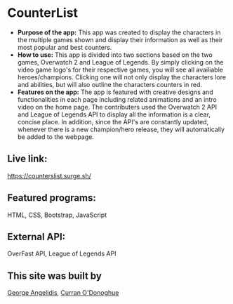 # CounterList
* **Purpose of the app:** 
   This app was created to display the characters in the multiple games shown and display their information as well as their most popular and best counters.
* **How to use:**
   This app is divided into two sections based on the two games, Overwatch 2 and League of Legends. By simply clicking on the video game logo's for their respective games, you will see all availiable heroes/champions. Clicking one will not only display the characters lore and abilities, but will also outline the characters counters in red.
* **Features on the app:**
   The app is featured with creative designs and functionalities in each page including related animations and an intro video on the home page. The contributers used the Overwatch 2 API and League of Legends API to display all the information is a clear, concise place. In addition, since the API's are constantly updated, whenever there is a new champion/hero release, they will automatically be added to the webpage.
   
 ## Live link: 
https://counterslist.surge.sh/

## Featured programs: 
HTML, CSS, Bootstrap, JavaScript

## External API:
OverFast API, League of Legends API

## This site was built by
[George Angelidis](https://github.com/Gazmoji), [Curran O'Donoghue](https://github.com/curranod)
